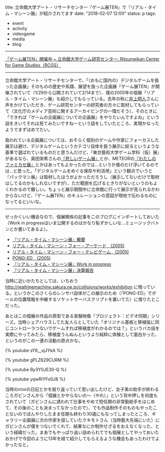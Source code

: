 title: 立命館大学アート・リサーチセンター『ゲーム展TEN』で『リアル・タイム・マシーン展』が紹介されてます
date: "2018-02-07 12:00"
status: p
tags:
- event
- activity
- videogame
- media
- blog
---

[「ゲーム展TEN」開催中 ~ 立命館大学ゲーム研究センター: Ritsumeikan Center for Game Studies（RCGS）](http://www.rcgs.jp/2018/02/ten.html)

---

立命館大学アート・リサーチセンターで、「（おもに国内の）デジタルゲームを扱った企画展」そのものの歴史や系譜、展望を扱った企画展『ゲーム展TEN』が開催されていて（1/29から公開されていて2/14まで）、僕の2005年の個展『リアル・タイム・マシーン展』も紹介してもらっている。去年の秋に[井上明人](http://www.critiqueofgames.net/)さんに声をかけていただき、ゲーム研究センターの研究者の方々に取材してもらっていて（文化庁のメディア芸術に関するアーカイビングの一環だそう）、そのときに「できれば『ゲームの企画展についての企画展』をやりたいんですよね」という話をきいてそれは見てみたいですねーという話をしていたところ、実現かなったようでまずはめでたい。

扱われている企画展については、おそらく個別のゲームや作家にフォーカスした展示は避け、デジタルゲームというカテゴリ自体を扱う展示に絞るというような基準で選ばれているものだと思うんだけど、『東京藝術大学ゲーム学科（仮）展』があるなら、奥田栄希さんの[『悲しいゲーム展』](/2015/11/20/201511/ironic-games/)とか、METEORの[『わたしのファミカセ展』](http://famicase.com/)とかはあってもよかったのでは…というか僕のだけ浮いてるのでは…と思った。「デジタルゲームをめぐる保存や利活用」という観点でいうと『パックマン展』は取材したほうがよかっただろうし（展示してないだけで取材はしてるのかもしれないですが）、ただ範囲を広げるときりがないというのもよくわかるので難しい。ちょっと展示期間中に立命館に行って展示が見られるかわからないけど、『ゲーム展TEN』のキュレーションの意図が現地で伝わるものになってるといいな。

---

せっかくいい機会なので、個展関係の記事をこのブログにインポートしておいた（Work in progressはいま公開するのはかなり恥ずかしいな…ミュージックバトンとか書いてあるよ）。

- [『リアル・タイム・マシーン展』概要](/2005/07/04/3_works/exhibition/real-time-machine-exhibition/)
- [リアル・タイム・マシーン・フォー・アーケード　\(2005\)](/2005/07/04/3_works/real-time-machine-for-arcade/)
- [リアル・タイム・マシーン・フォー・テレビゲーム　\(2005\)](/2005/07/04/3_works/real-time-machine-for-tv-game/)
- [PONG-ED　\(2005\)](/2005/07/04/3_works/pong-ed/)
- [『リアル・タイム・マシーン展』Work in progress](/2005/07/04/3_works/exhibition/work-in-progress/)
- [『リアル・タイム・マシーン展』決算報告](/2005/07/04/3_works/exhibition/financial-report/)

当時に近いかたちとしては、いちおう <http://realtimemachine.sakura.ne.jp/collisions/works/exhibition> に残っている。というかこのさくらのレンサバ自体がこの展示のため（『PONG-ED』でボールの位置情報を中継するソケットサーバスクリプトを置いてた）に借りたとこだった。

あとはこの個展の作品の原型である実験映像『プロジェクト：ビデオ同期』シリーズ。当時シェアハウスしてた友人らとしていた「オリジナル基板と移植版に同じコントローラつないでゲームすれば移植度がわかるのでは？」というバカ話を実際にやってみたら、移植度うんぬんというより純粋に体験として面白かった、というのがこの一連の活動の原点かな。

{% youtube sY8__vjJYkA %}

{% youtube gPLZ629CURM %}

{% youtube By3Y0JE30-Q %}

{% youtube yqwRIYFo0J8 %}

当時のmixiの日記とかを振り返っていて思い出したけど、女子美の助手が終わるころガビンさんから「個展とかやらないの〜（やれ）」という背中押しを何度もされていて（ガビンさんに誘われて仕事をやめて短任期の非常勤助手をはじめて、その後のことも決まってなかったので）、でも作品制作そのものもやったことないのでぼんやりしたまま任期も終わり30歳にもなってしまったところ、ギャラリー企画展に次の作家を探していたクキモトさん（当時藝大先端にいた）にガビンさんが僕をつないでくれて、結果なにか制作せざるをおえなくなった、という経緯だった。まあでもやっぱり追い詰められてでも個展としてやっておいたおかげで今回のように13年を経て紹介してもらえるような機会もあったわけでよかったなと。

